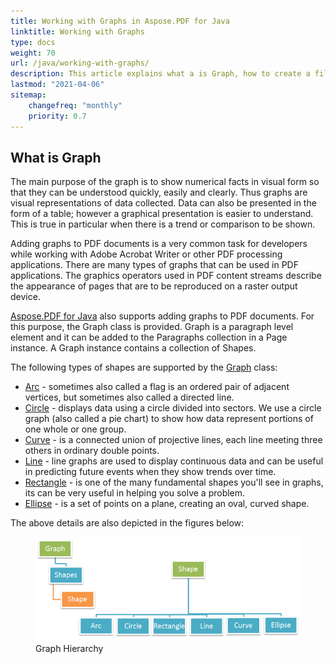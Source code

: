 ```yaml
---
title: Working with Graphs in Aspose.PDF for Java
linktitle: Working with Graphs
type: docs
weight: 70
url: /java/working-with-graphs/
description: This article explains what a is Graph, how to create a filled rectangle object, how to add text inside a graph object, how to add a line object to PDF and etc.
lastmod: "2021-04-06"
sitemap:
    changefreq: "monthly"
    priority: 0.7
---
```


## What is Graph

The main purpose of the graph is to show numerical facts in visual form so that they can be understood quickly, easily and clearly. Thus graphs are visual representations of data collected. Data can also be presented in the form of a table; however a graphical presentation is easier to understand. This is true in particular when there is a trend or comparison to be shown.

Adding graphs to PDF documents is a very common task for developers while working with Adobe Acrobat Writer or other PDF processing applications. There are many types of graphs that can be used in PDF applications. The graphics operators used in PDF content streams describe the appearance of pages that are to be reproduced on a raster output device.

[Aspose.PDF for Java](/pdf/java/) also supports adding graphs to PDF documents. For this purpose, the Graph class is provided. Graph is a paragraph level element and it can be added to the Paragraphs collection in a Page instance. A Graph instance contains a collection of Shapes.

The following types of shapes are supported by the [Graph](https://apireference.aspose.com/pdf/java/com.aspose.pdf.drawing/Graph) class:

- [Arc](https://apireference.aspose.com/pdf/java/com.aspose.pdf.drawing/Arc) - sometimes also called a flag is an ordered pair of adjacent vertices, but sometimes also called a directed line.
- [Circle](https://apireference.aspose.com/pdf/java/com.aspose.pdf.drawing/Circle) - displays data using a circle divided into sectors. We use a circle graph (also called a pie chart) to show how data represent portions of one whole or one group.
- [Curve](https://apireference.aspose.com/pdf/java/com.aspose.pdf.drawing/Curve) - is a connected union of projective lines, each line meeting three others in ordinary double points.
- [Line](https://apireference.aspose.com/pdf/java/com.aspose.pdf.drawing/Line) - line graphs are used to display continuous data and can be useful in predicting future events when they show trends over time.
- [Rectangle](https://apireference.aspose.com/pdf/java/com.aspose.pdf.drawing/Rectangle) - is one of the many fundamental shapes you'll see in graphs, its can be very useful in helping you solve a problem.
- [Ellipse](https://apireference.aspose.com/pdf/java/com.aspose.pdf.drawing/Ellipse) - is a set of points on a plane, creating an oval, curved shape.

The above details are also depicted in the figures below:

<figure>
<img src="OZ8BReG.png" alt="Figure: Graph Hierarchy">
<figcaption>Graph Hierarchy</figcaption>
</figure>